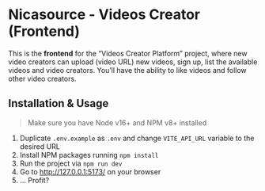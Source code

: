 # Nicasource - Videos Creator (Frontend)

This is the **frontend** for the “Videos Creator Platform” project, where new video creators can upload (video URL) new videos, sign up, list the available videos and video creators. You’ll have the ability to like videos and follow other video creators.

## Installation & Usage

> Make sure you have Node v16+ and NPM v8+ installed

1. Duplicate `.env.example` as `.env` and change `VITE_API_URL` variable to the desired URL
2. Install NPM packages running `npm install`
3. Run the project via `npm run dev`
4. Go to http://127.0.0.1:5173/ on your browser
5. ... Profit?
